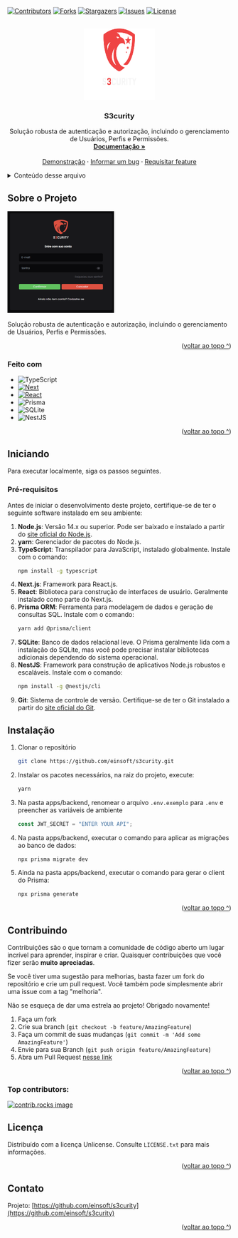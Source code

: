 <a id="readme-top"></a>

[![Contributors][contributors-shield]][contributors-url]
[![Forks][forks-shield]][forks-url]
[![Stargazers][stars-shield]][stars-url]
[![Issues][issues-shield]][issues-url]
[![License][license-shield]][license-url]

<!-- LOGO -->
<br />
<div align="center">
  <a href="https://github.com/einsoft/s3curity">
    <img src="apps/frontend/public/logo.svg" alt="Logo" width="160" height="160">
  </a>

<h3 align="center">S3curity</h3>

  <p align="center">
    Solução robusta de autenticação e autorização, incluindo o gerenciamento de Usuários, Perfis e Permissões.
    <br />
    <a href="https://github.com/einsoft/s3curity/wiki"><strong>Documentação »</strong></a>
    <br />
    <br />
    <a href="https://github.com/einsoft/s3curity">Demonstração</a>
    ·
    <a href="https://github.com/einsoft/s3curity/issues/new?labels=bug&template=bug-report---.md">Informar um bug</a>
    ·
    <a href="https://github.com/einsoft/s3curity/issues/new?labels=enhancement&template=feature-request---.md">Requisitar feature</a>
  </p>
</div>

<details>
  <summary>Conteúdo desse arquivo</summary>
  <ol>
    <li>
      <a href="#sobre-o-projeto">Sobre o Projeto</a>
      <ul>
        <li><a href="#feito-com">Feito com</a></li>
      </ul>
    </li>
    <li>
      <a href="#iniciando">Iniciando</a>
      <ul>
        <li><a href="#pr%C3%A9-requisitos">Pré-requisitos</a></li>
        <li><a href="#instala%C3%A7%C3%A3o">Instalação</a></li>
      </ul>
    </li>
    <li><a href="#contribuindo">Contribuindo</a></li>
    <li><a href="#licen%C3%A7a">Licença</a></li>
    <li><a href="#contato">Contato</a></li>
  </ol>
</details>

<!-- Sobre o Projeto -->

## Sobre o Projeto

[![Product Name Screen Shot][product-screenshot]](https://example.com)

Solução robusta de autenticação e autorização, incluindo o gerenciamento de Usuários, Perfis e Permissões.

<p align="right">(<a href="#readme-top">voltar ao topo ^</a>)</p>

### Feito com

- ![TypeScript](https://img.shields.io/badge/TypeScript-007ACC?style=for-the-badge&logo=typescript&logoColor=white)
- [![Next][Next.js]][Next-url]
- [![React][React.js]][React-url]
- ![Prisma](https://img.shields.io/badge/Prisma-3982CE?style=for-the-badge&logo=Prisma&logoColor=white)
- ![SQLite](https://img.shields.io/badge/sqlite-%2307405e.svg?style=for-the-badge&logo=sqlite&logoColor=white)
- ![NestJS](https://img.shields.io/badge/nestjs-%23E0234E.svg?style=for-the-badge&logo=nestjs&logoColor=white)

<p align="right">(<a href="#readme-top">voltar ao topo ^</a>)</p>

<!-- Iniciando -->

## Iniciando

Para executar localmente, siga os passos seguintes.

### Pré-requisitos

Antes de iniciar o desenvolvimento deste projeto, certifique-se de ter o seguinte software instalado em seu ambiente:

1. **Node.js**: Versão 14.x ou superior. Pode ser baixado e instalado a partir do [site oficial do Node.js](https://nodejs.org/).
2. **yarn**: Gerenciador de pacotes do Node.js.
3. **TypeScript**: Transpilador para JavaScript, instalado globalmente. Instale com o comando:
   ```sh
   npm install -g typescript
   ```
4. **Next.js**: Framework para React.js.
5. **React**: Biblioteca para construção de interfaces de usuário. Geralmente instalado como parte do Next.js.
6. **Prisma ORM**: Ferramenta para modelagem de dados e geração de consultas SQL. Instale com o comando:
   ```sh
   yarn add @prisma/client
   ```
7. **SQLite**: Banco de dados relacional leve. O Prisma geralmente lida com a instalação do SQLite, mas você pode precisar instalar bibliotecas adicionais dependendo do sistema operacional.
8. **NestJS**: Framework para construção de aplicativos Node.js robustos e escaláveis. Instale com o comando:
   ```sh
   npm install -g @nestjs/cli
   ```
9. **Git**: Sistema de controle de versão. Certifique-se de ter o Git instalado a partir do [site oficial do Git](https://git-scm.com/).

## Instalação

1. Clonar o repositório
   ```sh
   git clone https://github.com/einsoft/s3curity.git
   ```
2. Instalar os pacotes necessários, na raiz do projeto, execute:
   ```sh
   yarn
   ```
3. Na pasta apps/backend, renomear o arquivo `.env.exemplo` para `.env` e preencher as variáveis de ambiente
   ```js
   const JWT_SECRET = "ENTER YOUR API";
   ```
4. Na pasta apps/backend, executar o comando para aplicar as migrações ao banco de dados:
   ```sh
   npx prisma migrate dev
   ```
5. Ainda na pasta apps/backend, executar o comando para gerar o client do Prisma:
   ```sh
   npx prisma generate
   ```

<p align="right">(<a href="#readme-top">voltar ao topo ^</a>)</p>

<!-- CONTRIBUTING -->

## Contribuindo

Contribuições são o que tornam a comunidade de código aberto um lugar incrível para aprender, inspirar e criar. Quaisquer contribuições que você fizer serão **muito apreciadas**.

Se você tiver uma sugestão para melhorias, basta fazer um fork do repositório e crie um pull request. Você também pode simplesmente abrir uma issue com a tag "melhoria".

Não se esqueça de dar uma estrela ao projeto! Obrigado novamente!

1. Faça um fork
2. Crie sua branch (`git checkout -b feature/AmazingFeature`)
3. Faça um commit de suas mudanças (`git commit -m 'Add some AmazingFeature'`)
4. Envie para sua Branch (`git push origin feature/AmazingFeature`)
5. Abra um Pull Request <a href="https://github.com/einsoft/s3curity/wiki/Contribui%C3%A7%C3%A3o:-enviando-as-modifica%C3%A7%C3%B5es-para-o-projeto">nesse link</a>

<p align="right">(<a href="#readme-top">voltar ao topo ^</a>)</p>

### Top contributors:

<a href="https://github.com/einsoft/s3curity/graphs/contributors">
  <img src="https://contrib.rocks/image?repo=einsoft/s3curity" alt="contrib.rocks image" />
</a>

<!-- LICENSE -->

## Licença

Distribuído com a licença Unlicense. Consulte `LICENSE.txt` para mais informações.

<p align="right">(<a href="#readme-top">voltar ao topo ^</a>)</p>

<!-- Contato -->

## Contato

Projeto: [https://github.com/einsoft/s3curity](https://github.com/einsoft/s3curity)

<p align="right">(<a href="#readme-top">voltar ao topo ^</a>)</p>

<!-- MARKDOWN LINKS & IMAGES -->
<!-- https://www.markdownguide.org/basic-syntax/#reference-style-links -->

[contributors-shield]: https://img.shields.io/github/contributors/einsoft/s3curity.svg?style=for-the-badge
[contributors-url]: https://github.com/einsoft/s3curity/graphs/contributors
[forks-shield]: https://img.shields.io/github/forks/einsoft/s3curity.svg?style=for-the-badge
[forks-url]: https://github.com/einsoft/s3curity/network/members
[stars-shield]: https://img.shields.io/github/stars/einsoft/s3curity.svg?style=for-the-badge
[stars-url]: https://github.com/einsoft/s3curity/stargazers
[issues-shield]: https://img.shields.io/github/issues/einsoft/s3curity.svg?style=for-the-badge
[issues-url]: https://github.com/einsoft/s3curity/issues
[license-shield]: https://img.shields.io/badge/license-Unlicense-blue.svg
[license-url]: https://github.com/einsoft/s3curity/blob/master/LICENSE.txt
[linkedin-shield]: https://img.shields.io/badge/-LinkedIn-black.svg?style=for-the-badge&logo=linkedin&colorB=555
[linkedin-url]: https://linkedin.com/in/linkedin_username
[product-screenshot]: apps/frontend/public/screenshot.png
[Next.js]: https://img.shields.io/badge/next.js-000000?style=for-the-badge&logo=nextdotjs&logoColor=white
[Next-url]: https://nextjs.org/
[React.js]: https://img.shields.io/badge/React-20232A?style=for-the-badge&logo=react&logoColor=61DAFB
[React-url]: https://reactjs.org/
